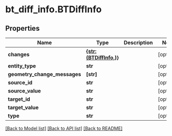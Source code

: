 # bt_diff_info.BTDiffInfo

## Properties
Name | Type | Description | Notes
------------ | ------------- | ------------- | -------------
**changes** | [**{str: (BTDiffInfo,)}**](BTDiffInfo.md) |  | [optional] 
**entity_type** | **str** |  | [optional] 
**geometry_change_messages** | **[str]** |  | [optional] 
**source_id** | **str** |  | [optional] 
**source_value** | **str** |  | [optional] 
**target_id** | **str** |  | [optional] 
**target_value** | **str** |  | [optional] 
**type** | **str** |  | [optional] 

[[Back to Model list]](../README.md#documentation-for-models) [[Back to API list]](../README.md#documentation-for-api-endpoints) [[Back to README]](../README.md)


